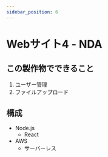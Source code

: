 ```yaml
---
sidebar_position: 6
---
```


# Webサイト4 - NDA

## この製作物でできること

1. ユーザー管理
3. ファイルアップロード

## 構成

- Node.js
  - React
- AWS
  - サーバーレス